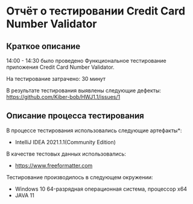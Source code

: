 # Отчёт о тестировании Credit Card Number Validator

## Краткое описание

14:00 - 14:30
было проведено
Функциональное тестирование приложения Credit Card Number Validator.

На тестирование затрачено: 30 минут

В результате тестирования выявлены следующие дефекты:
https://github.com/Kiber-bob/HWJ1.1/issues/1


## Описание процесса тестирования

В процессе тестирования использовались следующие артефакты*:
* IntelliJ IDEA 2021.1.1(Community Edition)


В качестве тестовых данных использовались:
* https://www.freeformatter.com


Тестирование производилось в следующем окружении:
* Windows 10 64-разрядная операционная система, процессор x64
* JAVA 11
